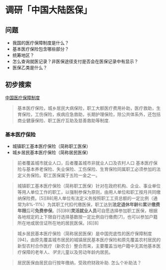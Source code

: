 # 调研「中国大陆医保」

## 问题

- 我国的医疗保障制度是什么？
- 基本医疗保险包含哪些部分？
- 统筹地区？
- 怎么查询就医记录？非医保途径支付是否会在医保记录中有显示？
- 医保乙类是什么？


## 初步搜索

[中国医疗保障制度](https://zh.wikipedia.org/wiki/%E4%B8%AD%E5%9B%BD%E5%8C%BB%E7%96%97%E4%BF%9D%E9%9A%9C%E5%88%B6%E5%BA%A6#%E5%9F%BA%E6%9C%AC%E5%8C%BB%E7%96%97%E4%BF%9D%E9%99%A9)

>基本医疗保险，城乡居民大病保险，职工大额医疗费用补助，医疗救助，生育保险，工伤保险，疾病应急救助，长期护理保险，除公共体系外，还包括商业健康保险、职工医疗互助及慈善救助等制度.

### 基本医疗保险

- 城镇职工基本医疗保险（简称职工医保）
- 城乡居民基本医疗保险（简称居民医保）

>前者覆盖城市就业人口，后者覆盖城市非就业人口及农村人口
>基本医疗保险与基本养老保险、失业保险、工伤保险、生育保险同属职工必须参加的法定义务保险。职工医保属于五险一金之一。

>城镇职工基本医疗保险（简称职工医保）针对在政府机构、企业、事业单位等用人单位工作的职工，以强制参保为原则，由用人单位和职工按月共同缴纳保险费。[5][88]用人单位有法定义务按照职工工资总额的一定比例（通常为8%-11%）为其职工代扣代缴医保，职工达到**法定退休年龄**和**累计缴费年限**后可**免费参保**。[5][89]**灵活就业人员**可自愿选择参加职工医保，根据各地规定的上下限自行选择基数按一定比例自行缴费[7]，也可以参加户籍所在地或居住证所在地的居民医保。[6][8]

>城乡居民基本医疗保险（简称居民医保）是中国兜底性的医疗保障制度[94]，由原先覆盖城市居民的城镇居民基本医疗保险和原先覆盖农村居民的新型农村合作医疗（新农合）整合而来，主要覆盖当地户籍中无其他基本医疗保障的老年人、*学生*儿童以及劳动年龄内居民。

>居民医保由居民自行按年缴纳，受政府财政补助.
怎么个补助法？
